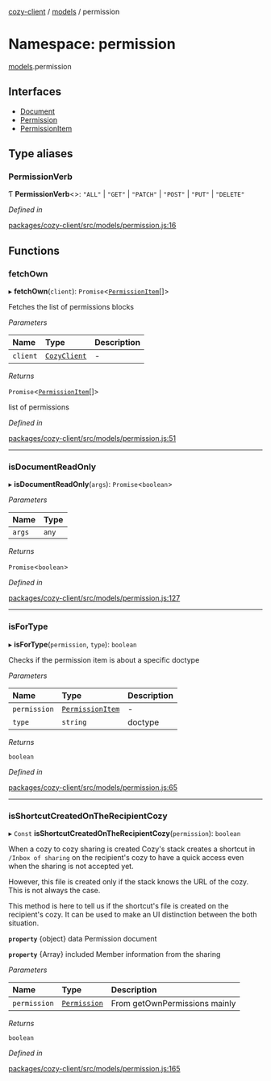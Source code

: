 [cozy-client](../README.md) / [models](models.md) / permission

# Namespace: permission

[models](models.md).permission

## Interfaces

*   [Document](../interfaces/models.permission.document.md)
*   [Permission](../interfaces/models.permission.permission.md)
*   [PermissionItem](../interfaces/models.permission.permissionitem.md)

## Type aliases

### PermissionVerb

Ƭ **PermissionVerb**<>: `"ALL"` | `"GET"` | `"PATCH"` | `"POST"` | `"PUT"` | `"DELETE"`

*Defined in*

[packages/cozy-client/src/models/permission.js:16](https://github.com/cozy/cozy-client/blob/master/packages/cozy-client/src/models/permission.js#L16)

## Functions

### fetchOwn

▸ **fetchOwn**(`client`): `Promise`<[`PermissionItem`](../interfaces/models.permission.permissionitem.md)\[]>

Fetches the list of permissions blocks

*Parameters*

| Name | Type | Description |
| :------ | :------ | :------ |
| `client` | [`CozyClient`](../classes/cozyclient.md) | - |

*Returns*

`Promise`<[`PermissionItem`](../interfaces/models.permission.permissionitem.md)\[]>

list of permissions

*Defined in*

[packages/cozy-client/src/models/permission.js:51](https://github.com/cozy/cozy-client/blob/master/packages/cozy-client/src/models/permission.js#L51)

***

### isDocumentReadOnly

▸ **isDocumentReadOnly**(`args`): `Promise`<`boolean`>

*Parameters*

| Name | Type |
| :------ | :------ |
| `args` | `any` |

*Returns*

`Promise`<`boolean`>

*Defined in*

[packages/cozy-client/src/models/permission.js:127](https://github.com/cozy/cozy-client/blob/master/packages/cozy-client/src/models/permission.js#L127)

***

### isForType

▸ **isForType**(`permission`, `type`): `boolean`

Checks if the permission item is about a specific doctype

*Parameters*

| Name | Type | Description |
| :------ | :------ | :------ |
| `permission` | [`PermissionItem`](../interfaces/models.permission.permissionitem.md) | - |
| `type` | `string` | doctype |

*Returns*

`boolean`

*Defined in*

[packages/cozy-client/src/models/permission.js:65](https://github.com/cozy/cozy-client/blob/master/packages/cozy-client/src/models/permission.js#L65)

***

### isShortcutCreatedOnTheRecipientCozy

▸ `Const` **isShortcutCreatedOnTheRecipientCozy**(`permission`): `boolean`

When a cozy to cozy sharing is created Cozy's stack creates a
shortcut in `/Inbox of sharing` on the recipient's cozy to have a
quick access even when the sharing is not accepted yet.

However, this file is created only if the stack knows the URL of the cozy.
This is not always the case.

This method is here to tell us if the shortcut's file is created
on the recipient's cozy. It can be used to make an UI distinction between the
both situation.

**`property`** {object} data Permission document

**`property`** {Array} included Member information from the sharing

*Parameters*

| Name | Type | Description |
| :------ | :------ | :------ |
| `permission` | [`Permission`](../interfaces/models.permission.permission.md) | From getOwnPermissions mainly |

*Returns*

`boolean`

*Defined in*

[packages/cozy-client/src/models/permission.js:165](https://github.com/cozy/cozy-client/blob/master/packages/cozy-client/src/models/permission.js#L165)
